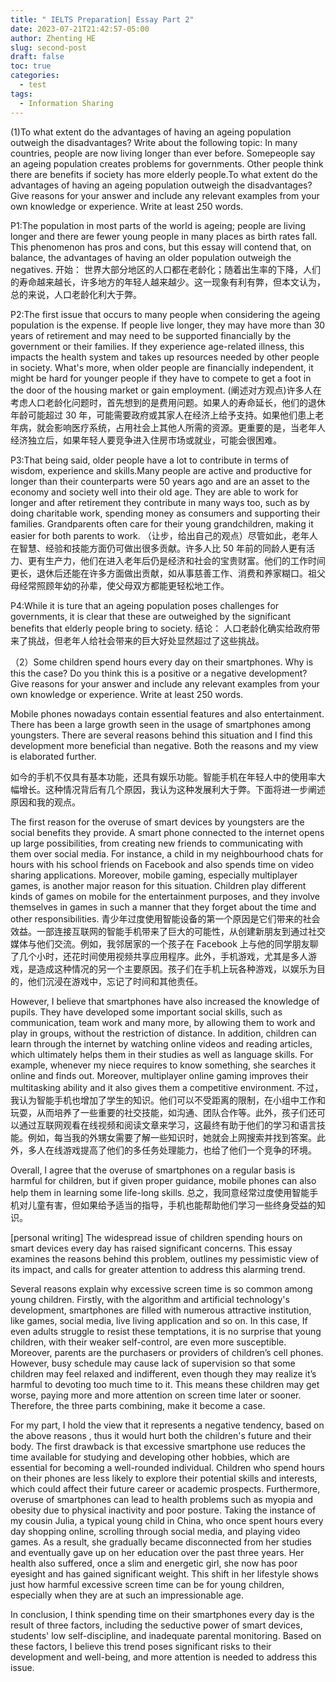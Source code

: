 ```yaml
---
title: " IELTS Preparation| Essay Part 2"
date: 2023-07-21T21:42:57-05:00
author: Zhenting HE
slug: second-post
draft: false
toc: true
categories:
  - test
tags:
  - Information Sharing
---
```


(1)To what extent do the advantages of having an ageing population outweigh the disadvantages?
Write about the following topic:
In many countries, people are now living longer than ever before. Somepeople say an ageing population creates problems for governments. Other people think there are benefits if society has more elderly people.To what extent do the advantages of having an ageing population outweigh the disadvantages?
Give reasons for your answer and include any relevant examples from your own knowledge or experience. Write at least 250 words.

P1:The population in most parts of the world is ageing; people are living longer and there are fewer young people in many places as birth rates fall. This phenomenon has pros and cons, but this essay will contend that, on balance, the advantages of having an older population outweigh the negatives.
开始： 世界大部分地区的人口都在老龄化；随着出生率的下降，人们的寿命越来越长，许多地方的年轻人越来越少。这一现象有利有弊，但本文认为，总的来说，人口老龄化利大于弊。

P2:The first issue that occurs to many people when considering the ageing population is the expense. If people live longer, they may have more than 30 years of retirement and may need to be supported financially by the government or their families. If they experience age-related illness, this impacts the health system and takes up resources needed by other people in society. What's more, when older people are financially independent, it might be hard for younger people if they have to compete to get a foot in the door of the housing market or gain employment.
(阐述对方观点)许多人在考虑人口老龄化问题时，首先想到的是费用问题。如果人的寿命延长，他们的退休年龄可能超过 30 年，可能需要政府或其家人在经济上给予支持。如果他们患上老年病，就会影响医疗系统，占用社会上其他人所需的资源。更重要的是，当老年人经济独立后，如果年轻人要竞争进入住房市场或就业，可能会很困难。

P3:That being said, older people have a lot to contribute in terms of wisdom, experience and skills.Many people are active and productive for longer than their counterparts were 50 years ago and are an asset to the economy and society well into their old age. They are able to work for longer and after retirement they contribute in many ways too, such as by doing charitable work, spending money as consumers and supporting their families. Grandparents often care for their young grandchildren, making it easier for both parents to work.
（让步，给出自己的观点）尽管如此，老年人在智慧、经验和技能方面仍可做出很多贡献。许多人比 50 年前的同龄人更有活力、更有生产力，他们在进入老年后仍是经济和社会的宝贵财富。他们的工作时间更长，退休后还能在许多方面做出贡献，如从事慈善工作、消费和养家糊口。祖父母经常照顾年幼的孙辈，使父母双方都能更轻松地工作。

P4:While it is ture that an ageing population poses challenges for governments, it is clear that these are outweighed by the significant benefits that elderly people bring to society.
结论： 人口老龄化确实给政府带来了挑战，但老年人给社会带来的巨大好处显然超过了这些挑战。

（2）Some children spend hours every day on their smartphones. Why is this the case? Do you think this is a positive or a negative development? Give reasons for your answer and include any relevant examples from your own knowledge or experience. Write at least 250 words.

Mobile phones nowadays contain essential features and also entertainment. There has been a large growth seen in the usage of smartphones among youngsters. There are several reasons behind this situation and I find this development more beneficial than negative. Both the reasons and my view is elaborated further.

如今的手机不仅具有基本功能，还具有娱乐功能。智能手机在年轻人中的使用率大幅增长。这种情况背后有几个原因，我认为这种发展利大于弊。下面将进一步阐述原因和我的观点。

The first reason for the overuse of smart devices by youngsters are the social benefits they provide. A smart phone connected to the internet opens up large possibilities, from creating new friends to communicating with them over social media. For instance, a child in my neighbourhood chats for hours with his school friends on Facebook and also spends time on video sharing applications. Moreover, mobile gaming, especially multiplayer games, is another major reason for this situation. Children play different kinds of games on mobile for the entertainment purposes, and they involve themselves in games in such a manner that they forget about the time and other responsibilities.
青少年过度使用智能设备的第一个原因是它们带来的社会效益。一部连接互联网的智能手机带来了巨大的可能性，从创建新朋友到通过社交媒体与他们交流。例如，我邻居家的一个孩子在 Facebook 上与他的同学朋友聊了几个小时，还花时间使用视频共享应用程序。此外，手机游戏，尤其是多人游戏，是造成这种情况的另一个主要原因。孩子们在手机上玩各种游戏，以娱乐为目的，他们沉浸在游戏中，忘记了时间和其他责任。

However, I believe that smartphones have also increased the knowledge of pupils. They have developed some important social skills, such as communication, team work and many more, by allowing them to work and play in groups, without the restriction of distance. In addition, children can learn through the internet by watching online videos and reading articles, which ultimately helps them in their studies as well as language skills. For example, whenever my niece requires to know something, she searches it online and finds out. Moreover, multiplayer online gaming improves their multitasking ability and it also gives them a competitive environment.
不过，我认为智能手机也增加了学生的知识。他们可以不受距离的限制，在小组中工作和玩耍，从而培养了一些重要的社交技能，如沟通、团队合作等。此外，孩子们还可以通过互联网观看在线视频和阅读文章来学习，这最终有助于他们的学习和语言技能。例如，每当我的外甥女需要了解一些知识时，她就会上网搜索并找到答案。此外，多人在线游戏提高了他们的多任务处理能力，也给了他们一个竞争的环境。

Overall, I agree that the overuse of smartphones on a regular basis is harmful for children, but if given proper guidance, mobile phones can also help them in learning some life-long skills.
总之，我同意经常过度使用智能手机对儿童有害，但如果给予适当的指导，手机也能帮助他们学习一些终身受益的知识。

[personal writing]
The widespread issue of children spending hours on smart devices every day has raised significant concerns. This essay examines the reasons behind this problem, outlines my pessimistic view of its impact, and calls for greater attention to address this alarming trend.

Several reasons explain why excessive screen time is so common among young children. Firstly, with the algorithm and artificial technology's development, smartphones are filled with numerous attractive institution, like games, social media, live living application and so on. In this case, If even adults struggle to resist these temptations, it is no surprise that young children, with their weaker self-control, are even more susceptible. Moreover, parents are the purchasers or providers of children’s cell phones. However, busy schedule may cause lack of supervision so that some children may feel relaxed and indifferent, even though they may realize it’s harmful to  devoting too much time to it. This means these children may get worse, paying more and more attention on screen time later or sooner. Therefore, the three parts combining, make it become a case. 

For my part, I hold the view that it represents a negative tendency, based on the above reasons	, thus it would hurt both the children's future and their body.  The first drawback is that excessive smartphone use reduces the time available for studying and developing other hobbies, which are essential for becoming a well-rounded individual. Children who spend hours on their phones are less likely to explore their potential skills and interests, which could affect their future career or academic prospects. Furthermore, overuse of smartphones can lead to health problems such as myopia and obesity due to physical inactivity and poor posture.  Taking the instance of my cousin Julia, a typical young child in China, who once spent hours every day shopping online, scrolling through social media, and playing video games. As a result, she gradually became disconnected from her studies and eventually gave up on her education over the past three years. Her health also suffered, once a slim and energetic girl, she now has poor eyesight and has gained significant weight. This shift in her lifestyle shows just how harmful excessive screen time can be for young children, especially when they are at such an impressionable age.

In conclusion, I think spending time on their smartphones every day is the result of three factors, including the seductive power of smart devices, students' low self-discipline, and inadequate parental monitoring. Based on these factors, I believe this trend poses significant risks to their development and well-being, and more attention is needed to address this issue.